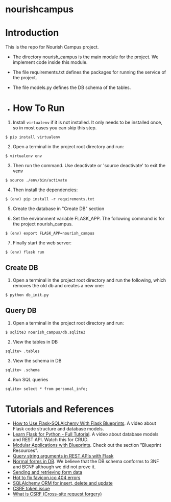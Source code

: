 # nourishcampus

# Introduction

This is the repo for Nourish Campus project.

- The directory nourish_campus is the main module for the project. We implement code inside this module.
- The file requirements.txt defines the packages for running the service of the project.
- The file models.py defines the DB schema of the tables.

- # How To Run
1. Install `virtualenv` if it is not installed. It only needs to be installed once, so in most cases you can skip this step.
```
$ pip install virtualenv
```

2. Open a terminal in the project root directory and run:
```
$ virtualenv env
```

3. Then run the command. Use deactivate or 'source deactivate' to exit the venv
```
$ source ./env/bin/activate
```

4. Then install the dependencies:
```
$ (env) pip install -r requirements.txt
```

5. Create the database in "Create DB" section

6. Set the environment variable FLASK_APP. The following command is for the project nourish_campus.
```
$ (env) export FLASK_APP=nourish_campus
```

7. Finally start the web server:
```
$ (env) flask run
```

## Create DB
1. Open a terminal in the project root directory and run the following, which removes the old db and creates a new one:
```
$ python db_init.py
```

## Query DB
1. Open a terminal in the project root directory and run:
```
$ sqlite3 nourish_campus/db.sqlite3
```
2. View the tables in DB
```
sqlite> .tables
```
3. View the schema in DB
```
sqlite> .schema
```
4. Run SQL queries
```
sqlite> select * from personal_info;
```

# Tutorials and References
- [How to Use Flask-SQLAlchemy With Flask Blueprints](https://www.youtube.com/watch?v=WhwU1-DLeVw). A video about Flask code structure and database models.
- [Learn Flask for Python - Full Tutorial](https://youtu.be/Z1RJmh_OqeA?si=RZDIhkaCRJwQjdLJ&t=1182). A video about database models and REST API. Watch this for CRUD.
- [Modular Applications with Blueprints](https://flask.palletsprojects.com/en/2.0.x/blueprints/). Check out the section "Blueprint Resources".
- [Query string arguments in REST APIs with Flask](https://blog.teclado.com/query-string-arguments-in-flask-rest-apis/)
- [Normal forms in DB](https://www.geeksforgeeks.org/normal-forms-in-dbms/). We believe that the DB schema conforms to 3NF and BCNF although we did not prove it.
- [Sending and retrieving form data](https://developer.mozilla.org/en-US/docs/Learn/Forms/Sending_and_retrieving_form_data)
- [Hot to fix favicon.ico 404 errors](https://appwrk.com/resolving-favicon-ico-404-errors)
- [SQLAlchemy ORM for insert, delete and update](https://flask-sqlalchemy.palletsprojects.com/en/2.x/queries/#querying-records)
- [CSRF token issue](https://stackoverflow.com/questions/71725166/bad-request-csrf-token-not-found-csrf-handling-for-flask-wtf)
- [What is CSRF (Cross-site request forgery)](https://portswigger.net/web-security/csrf#what-is-csrf)
